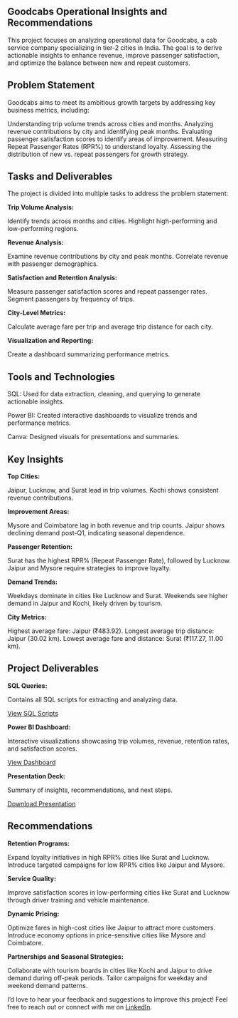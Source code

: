 ## Goodcabs Operational Insights and Recommendations
This project focuses on analyzing operational data for Goodcabs, a cab service company specializing in tier-2 cities in India. 
The goal is to derive actionable insights to enhance revenue, improve passenger satisfaction, and optimize the balance between new and repeat customers.

## Problem Statement
Goodcabs aims to meet its ambitious growth targets by addressing key business metrics, including:

Understanding trip volume trends across cities and months.
Analyzing revenue contributions by city and identifying peak months.
Evaluating passenger satisfaction scores to identify areas of improvement.
Measuring Repeat Passenger Rates (RPR%) to understand loyalty.
Assessing the distribution of new vs. repeat passengers for growth strategy.

## Tasks and Deliverables
The project is divided into multiple tasks to address the problem statement:

**Trip Volume Analysis:**

Identify trends across months and cities.
Highlight high-performing and low-performing regions.

**Revenue Analysis:**

Examine revenue contributions by city and peak months.
Correlate revenue with passenger demographics.

**Satisfaction and Retention Analysis:**

Measure passenger satisfaction scores and repeat passenger rates.
Segment passengers by frequency of trips.

**City-Level Metrics:**

Calculate average fare per trip and average trip distance for each city.

**Visualization and Reporting:**

Create a dashboard summarizing performance metrics.

## Tools and Technologies
SQL: Used for data extraction, cleaning, and querying to generate actionable insights.

Power BI: Created interactive dashboards to visualize trends and performance metrics.

Canva: Designed visuals for presentations and summaries.

## Key Insights
**Top Cities:**

Jaipur, Lucknow, and Surat lead in trip volumes.
Kochi shows consistent revenue contributions.

**Improvement Areas:**

Mysore and Coimbatore lag in both revenue and trip counts.
Jaipur shows declining demand post-Q1, indicating seasonal dependence.

**Passenger Retention:**

Surat has the highest RPR% (Repeat Passenger Rate), followed by Lucknow.
Jaipur and Mysore require strategies to improve loyalty.

**Demand Trends:**

Weekdays dominate in cities like Lucknow and Surat.
Weekends see higher demand in Jaipur and Kochi, likely driven by tourism.

**City Metrics:**

Highest average fare: Jaipur (₹483.92).
Longest average trip distance: Jaipur (30.02 km).
Lowest average fare and distance: Surat (₹117.27, 11.00 km).

## Project Deliverables
**SQL Queries:**

Contains all SQL scripts for extracting and analyzing data.

[View SQL Scripts](https://github.com/Gomathilathaa/Goodcabs-/blob/main/business_requests_final.sql)

**Power BI Dashboard:**

Interactive visualizations showcasing trip volumes, revenue, retention rates, and satisfaction scores.

[View Dashboard](https://app.powerbi.com/view?r=eyJrIjoiNDU0NGQzNTAtZGUyMi00MjBjLThjZWQtOTlhNGFmZTM5MGI2IiwidCI6ImM2ZTU0OWIzLTVmNDUtNDAzMi1hYWU5LWQ0MjQ0ZGM1YjJjNCJ9)

**Presentation Deck:**

Summary of insights, recommendations, and next steps.

[Download Presentation](https://www.canva.com/design/DAGY-v9JceM/MlEdP4dqVWhdJMgWbEC_Yw/view?utm_content=DAGY-v9JceM&utm_campaign=designshare&utm_medium=link&utm_source=recording_view)


## Recommendations
**Retention Programs:**

Expand loyalty initiatives in high RPR% cities like Surat and Lucknow.
Introduce targeted campaigns for low RPR% cities like Jaipur and Mysore.

**Service Quality:**

Improve satisfaction scores in low-performing cities like Surat and Lucknow through driver training and vehicle maintenance.

**Dynamic Pricing:**

Optimize fares in high-cost cities like Jaipur to attract more customers.
Introduce economy options in price-sensitive cities like Mysore and Coimbatore.

**Partnerships and Seasonal Strategies:**

Collaborate with tourism boards in cities like Kochi and Jaipur to drive demand during off-peak periods.
Tailor campaigns for weekday and weekend demand patterns.


I’d love to hear your feedback and suggestions to improve this project! Feel free to reach out or connect with me on [LinkedIn](https://www.linkedin.com/in/gomathi-latha-03457a243/).


